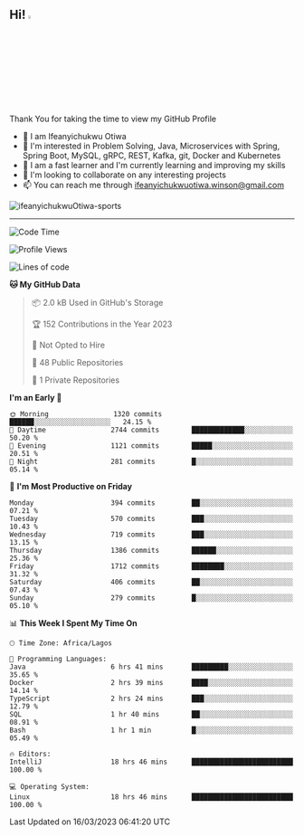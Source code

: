 <!-- BLOG-POST-LIST:START --><!-- BLOG-POST-LIST:END -->

## Hi! <img src="https://media.giphy.com/media/hvRJCLFzcasrR4ia7z/giphy.gif" width="4%"> 

Thank You for taking the time to view my GitHub Profile

- 👋 I am Ifeanyichukwu Otiwa
- 👀 I'm interested in Problem Solving, Java, Microservices with Spring, Spring Boot, MySQL, gRPC, REST, Kafka, git, Docker and Kubernetes
- 🌱 I am a fast learner and I'm currently learning and improving my skills
- 💞️ I'm looking to collaborate on any interesting projects
- 📫 You can reach me through ifeanyichukwuotiwa.winson@gmail.com

<p align="left" marginTop="10px"> <img src="https://komarev.com/ghpvc/?username=ifeanyichukwuOtiwa-sports&label=Profile%20views&color=0e75b6&style=for-the-badge" alt="ifeanyichukwuOtiwa-sports" /> </p>

***

<!--START_SECTION:waka-->
![Code Time](http://img.shields.io/badge/Code%20Time-1%2C171%20hrs%2032%20mins-blue)

![Profile Views](http://img.shields.io/badge/Profile%20Views-1-blue)

![Lines of code](https://img.shields.io/badge/From%20Hello%20World%20I%27ve%20Written-1.8%20million%20lines%20of%20code-blue)

**🐱 My GitHub Data** 

> 📦 2.0 kB Used in GitHub's Storage 
 > 
> 🏆 152 Contributions in the Year 2023
 > 
> 🚫 Not Opted to Hire
 > 
> 📜 48 Public Repositories 
 > 
> 🔑 1 Private Repositories 
 > 
**I'm an Early 🐤** 

```text
🌞 Morning                1320 commits        ██████░░░░░░░░░░░░░░░░░░░   24.15 % 
🌆 Daytime                2744 commits        █████████████░░░░░░░░░░░░   50.20 % 
🌃 Evening                1121 commits        █████░░░░░░░░░░░░░░░░░░░░   20.51 % 
🌙 Night                  281 commits         █░░░░░░░░░░░░░░░░░░░░░░░░   05.14 % 
```
📅 **I'm Most Productive on Friday** 

```text
Monday                   394 commits         ██░░░░░░░░░░░░░░░░░░░░░░░   07.21 % 
Tuesday                  570 commits         ███░░░░░░░░░░░░░░░░░░░░░░   10.43 % 
Wednesday                719 commits         ███░░░░░░░░░░░░░░░░░░░░░░   13.15 % 
Thursday                 1386 commits        ██████░░░░░░░░░░░░░░░░░░░   25.36 % 
Friday                   1712 commits        ████████░░░░░░░░░░░░░░░░░   31.32 % 
Saturday                 406 commits         ██░░░░░░░░░░░░░░░░░░░░░░░   07.43 % 
Sunday                   279 commits         █░░░░░░░░░░░░░░░░░░░░░░░░   05.10 % 
```


📊 **This Week I Spent My Time On** 

```text
🕑︎ Time Zone: Africa/Lagos

💬 Programming Languages: 
Java                     6 hrs 41 mins       █████████░░░░░░░░░░░░░░░░   35.65 % 
Docker                   2 hrs 39 mins       ████░░░░░░░░░░░░░░░░░░░░░   14.14 % 
TypeScript               2 hrs 24 mins       ███░░░░░░░░░░░░░░░░░░░░░░   12.79 % 
SQL                      1 hr 40 mins        ██░░░░░░░░░░░░░░░░░░░░░░░   08.91 % 
Bash                     1 hr 1 min          █░░░░░░░░░░░░░░░░░░░░░░░░   05.49 % 

🔥 Editors: 
IntelliJ                 18 hrs 46 mins      █████████████████████████   100.00 % 

💻 Operating System: 
Linux                    18 hrs 46 mins      █████████████████████████   100.00 % 
```


 Last Updated on 16/03/2023 06:41:20 UTC
<!--END_SECTION:waka-->

<!--
<p align="center">
![trophy](https://github-profile-trophy.vercel.app/?username=ifeanyichukwuOtiwa-sports&theme=onedark) (https://github.com/ryo-ma/github-profile-trophy)
</p>
-->

<!---
ifeanyi-otiwa/ifeanyi-otiwa is a ✨ special ✨ repository because its `README.md` (this file) appears on your GitHub profile.
You can click the Preview link to take a look at your changes.
--->
